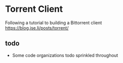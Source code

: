 # Torrent Client

Following a tutorial to building a Bittorrent client https://blog.jse.li/posts/torrent/

## todo

* Some code organizations todo sprinkled throughout